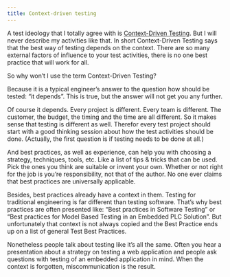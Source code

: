 ```yaml
---
title: Context-driven testing
---
```


A test ideology that I totally agree with is <a href="http://www.context-driven-testing.com/" target="_blank">Context-Driven Testing</a>. But I will never describe my activities like that. In short Context-Driven Testing says that the best way of testing depends on the context. There are so many external factors of influence to your test activities, there is no one best practice that will work for all.

So why won’t I use the term Context-Driven Testing?

Because it is a typical engineer’s answer to the question how should be tested: “it depends”. This is true, but the answer will not get you any further.

Of course it depends. Every project is different. Every team is different. The customer, the budget, the timing and the time are all different. So it makes sense that testing is different as well. Therefor every test project should start with a good thinking session about how the test activities should be done. (Actually, the first question is if testing needs to be done at all.)

And best practices, as well as experience, can help you with choosing a strategy, techniques, tools, etc. Like a list of tips & tricks that can be used. Pick the ones you think are suitable or invent your own. Whether or not right for the job is you’re responsibility, not that of the author. No one ever claims that best practices are universally applicable.

Besides, best practices already have a context in them. Testing for traditional engineering is far different than testing software. That’s why best practices are often presented like: “Best practices in Software Testing” or “Best practices for Model Based Testing in an Embedded PLC Solution”. But unfortunately that context is not always copied and the Best Practice ends up on a list of general Test Best Practices.

Nonetheless people talk about testing like it’s all the same. Often you hear a presentation about a strategy on testing a web application and people ask questions with testing of an embedded application in mind. When the context is forgotten, miscommunication is the result.